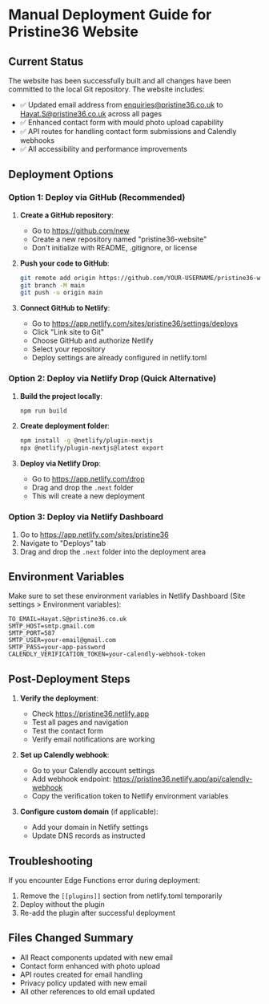 # Manual Deployment Guide for Pristine36 Website

## Current Status

The website has been successfully built and all changes have been committed to the local Git repository. The website includes:

- ✅ Updated email address from enquiries@pristine36.co.uk to Hayat.S@pristine36.co.uk across all pages
- ✅ Enhanced contact form with mould photo upload capability
- ✅ API routes for handling contact form submissions and Calendly webhooks
- ✅ All accessibility and performance improvements

## Deployment Options

### Option 1: Deploy via GitHub (Recommended)

1. **Create a GitHub repository**:
   - Go to https://github.com/new
   - Create a new repository named "pristine36-website"
   - Don't initialize with README, .gitignore, or license

2. **Push your code to GitHub**:
   ```bash
   git remote add origin https://github.com/YOUR-USERNAME/pristine36-website.git
   git branch -M main
   git push -u origin main
   ```

3. **Connect GitHub to Netlify**:
   - Go to https://app.netlify.com/sites/pristine36/settings/deploys
   - Click "Link site to Git"
   - Choose GitHub and authorize Netlify
   - Select your repository
   - Deploy settings are already configured in netlify.toml

### Option 2: Deploy via Netlify Drop (Quick Alternative)

1. **Build the project locally**:
   ```bash
   npm run build
   ```

2. **Create deployment folder**:
   ```bash
   npm install -g @netlify/plugin-nextjs
   npx @netlify/plugin-nextjs@latest export
   ```

3. **Deploy via Netlify Drop**:
   - Go to https://app.netlify.com/drop
   - Drag and drop the `.next` folder
   - This will create a new deployment

### Option 3: Deploy via Netlify Dashboard

1. Go to https://app.netlify.com/sites/pristine36
2. Navigate to "Deploys" tab
3. Drag and drop the `.next` folder into the deployment area

## Environment Variables

Make sure to set these environment variables in Netlify Dashboard (Site settings > Environment variables):

```
TO_EMAIL=Hayat.S@pristine36.co.uk
SMTP_HOST=smtp.gmail.com
SMTP_PORT=587
SMTP_USER=your-email@gmail.com
SMTP_PASS=your-app-password
CALENDLY_VERIFICATION_TOKEN=your-calendly-webhook-token
```

## Post-Deployment Steps

1. **Verify the deployment**:
   - Check https://pristine36.netlify.app
   - Test all pages and navigation
   - Test the contact form
   - Verify email notifications are working

2. **Set up Calendly webhook**:
   - Go to your Calendly account settings
   - Add webhook endpoint: https://pristine36.netlify.app/api/calendly-webhook
   - Copy the verification token to Netlify environment variables

3. **Configure custom domain** (if applicable):
   - Add your domain in Netlify settings
   - Update DNS records as instructed

## Troubleshooting

If you encounter Edge Functions error during deployment:
1. Remove the `[[plugins]]` section from netlify.toml temporarily
2. Deploy without the plugin
3. Re-add the plugin after successful deployment

## Files Changed Summary

- All React components updated with new email
- Contact form enhanced with photo upload
- API routes created for email handling
- Privacy policy updated with new email
- All other references to old email updated
